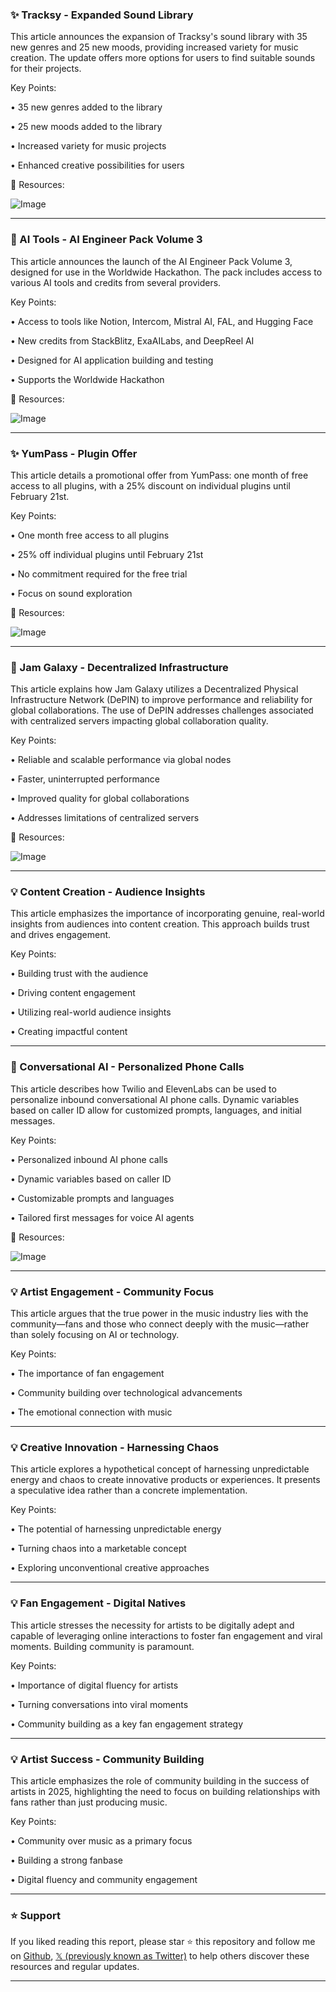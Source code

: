 ### ✨ Tracksy - Expanded Sound Library

This article announces the expansion of Tracksy's sound library with 35 new genres and 25 new moods, providing increased variety for music creation.  The update offers more options for users to find suitable sounds for their projects.

Key Points:

• 35 new genres added to the library


• 25 new moods added to the library


• Increased variety for music projects


• Enhanced creative possibilities for users


🔗 Resources:

![Image](https://pbs.twimg.com/media/GkV85HMX0AAn4ce?format=jpg&name=small)


---

### 🚀 AI Tools - AI Engineer Pack Volume 3

This article announces the launch of the AI Engineer Pack Volume 3, designed for use in the Worldwide Hackathon.  The pack includes access to various AI tools and credits from several providers.

Key Points:

• Access to tools like Notion, Intercom, Mistral AI, FAL, and Hugging Face


• New credits from StackBlitz, ExaAILabs, and DeepReel AI


• Designed for AI application building and testing


• Supports the Worldwide Hackathon


🔗 Resources:

![Image](https://pbs.twimg.com/media/GkVDWZNXcAApvbq?format=jpg&name=small)


---

### ✨ YumPass - Plugin Offer

This article details a promotional offer from YumPass: one month of free access to all plugins, with a 25% discount on individual plugins until February 21st.

Key Points:

• One month free access to all plugins


• 25% off individual plugins until February 21st


• No commitment required for the free trial


• Focus on sound exploration


🔗 Resources:

![Image](https://pbs.twimg.com/media/GkFdKcYWYAA_61a?format=jpg&name=small)


---

### 🤖 Jam Galaxy - Decentralized Infrastructure

This article explains how Jam Galaxy utilizes a Decentralized Physical Infrastructure Network (DePIN) to improve performance and reliability for global collaborations.  The use of DePIN addresses challenges associated with centralized servers impacting global collaboration quality.

Key Points:

• Reliable and scalable performance via global nodes


• Faster, uninterrupted performance


• Improved quality for global collaborations


• Addresses limitations of centralized servers


🔗 Resources:

![Image](https://pbs.twimg.com/media/GkFW_cGaAAE7y2B?format=jpg&name=small)


---

### 💡 Content Creation - Audience Insights

This article emphasizes the importance of incorporating genuine, real-world insights from audiences into content creation.  This approach builds trust and drives engagement.

Key Points:

• Building trust with the audience


• Driving content engagement


• Utilizing real-world audience insights


• Creating impactful content


---

### 🤖 Conversational AI - Personalized Phone Calls

This article describes how Twilio and ElevenLabs can be used to personalize inbound conversational AI phone calls. Dynamic variables based on caller ID allow for customized prompts, languages, and initial messages.

Key Points:

• Personalized inbound AI phone calls


• Dynamic variables based on caller ID


• Customizable prompts and languages


• Tailored first messages for voice AI agents


🔗 Resources:

![Image](https://pbs.twimg.com/ext_tw_video_thumb/1891861480360075264/pu/img/mMVlXy9qweGykhXT.jpg)


---

### 💡 Artist Engagement - Community Focus

This article argues that the true power in the music industry lies with the community—fans and those who connect deeply with the music—rather than solely focusing on AI or technology.

Key Points:

• The importance of fan engagement


• Community building over technological advancements


• The emotional connection with music


---

### 💡 Creative Innovation - Harnessing Chaos

This article explores a hypothetical concept of harnessing unpredictable energy and chaos to create innovative products or experiences. It presents a speculative idea rather than a concrete implementation.

Key Points:

• The potential of harnessing unpredictable energy


• Turning chaos into a marketable concept


• Exploring unconventional creative approaches


---

### 💡 Fan Engagement - Digital Natives

This article stresses the necessity for artists to be digitally adept and capable of leveraging online interactions to foster fan engagement and viral moments. Building community is paramount.


Key Points:

• Importance of digital fluency for artists


• Turning conversations into viral moments


• Community building as a key fan engagement strategy


---

### 💡 Artist Success - Community Building

This article emphasizes the role of community building in the success of artists in 2025, highlighting the need to focus on building relationships with fans rather than just producing music.


Key Points:

• Community over music as a primary focus


• Building a strong fanbase


• Digital fluency and community engagement


---

### ⭐️ Support

If you liked reading this report, please star ⭐️ this repository and follow me on [Github](https://github.com/Drix10), [𝕏 (previously known as Twitter)](https://x.com/DRIX_10_) to help others discover these resources and regular updates.

---